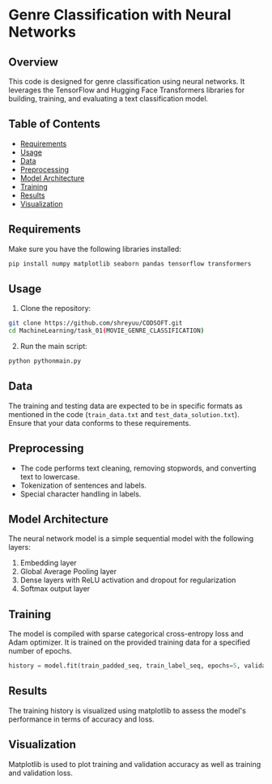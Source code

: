 # Genre Classification with Neural Networks

## Overview

This code is designed for genre classification using neural networks. It leverages the TensorFlow and Hugging Face Transformers libraries for building, training, and evaluating a text classification model.

## Table of Contents

- [Requirements](#requirements)
- [Usage](#usage)
- [Data](#data)
- [Preprocessing](#preprocessing)
- [Model Architecture](#model-architecture)
- [Training](#training)
- [Results](#results)
- [Visualization](#visualization)

## Requirements

Make sure you have the following libraries installed:

```bash
pip install numpy matplotlib seaborn pandas tensorflow transformers
```

## Usage

1. Clone the repository:

```bash
git clone https://github.com/shreyuu/CODSOFT.git
cd MachineLearning/task_01(MOVIE_GENRE_CLASSIFICATION)
```

2. Run the main script:

```bash
python pythonmain.py
```

## Data

The training and testing data are expected to be in specific formats as mentioned in the code (`train_data.txt` and `test_data_solution.txt`). Ensure that your data conforms to these requirements.

## Preprocessing

- The code performs text cleaning, removing stopwords, and converting text to lowercase.
- Tokenization of sentences and labels.
- Special character handling in labels.

## Model Architecture

The neural network model is a simple sequential model with the following layers:

1. Embedding layer
2. Global Average Pooling layer
3. Dense layers with ReLU activation and dropout for regularization
4. Softmax output layer

## Training

The model is compiled with sparse categorical cross-entropy loss and Adam optimizer. It is trained on the provided training data for a specified number of epochs.

```python
history = model.fit(train_padded_seq, train_label_seq, epochs=5, validation_data=(val_padded_seq, val_label_seq))
```

## Results

The training history is visualized using matplotlib to assess the model's performance in terms of accuracy and loss.

## Visualization

Matplotlib is used to plot training and validation accuracy as well as training and validation loss.

